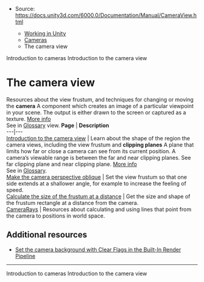 * Source: https://docs.unity3d.com/6000.0/Documentation/Manual/CameraView.html

  * [Working in Unity](https://docs.unity3d.com/6000.0/Documentation/Manual/working-in-unity.html)
  * [Cameras](https://docs.unity3d.com/6000.0/Documentation/Manual/Cameras.html)
  * The camera view


[](https://docs.unity3d.com/6000.0/Documentation/Manual/CamerasOverview.html)
Introduction to cameras
[](https://docs.unity3d.com/6000.0/Documentation/Manual/UnderstandingFrustum.html)
Introduction to the camera view
# The camera view
Resources about the view frustum, and techniques for changing or moving the **camera** A component which creates an image of a particular viewpoint in your scene. The output is either drawn to the screen or captured as a texture. [More info](https://docs.unity3d.com/6000.0/Documentation/Manual/CamerasOverview.html)  
See in [Glossary](https://docs.unity3d.com/6000.0/Documentation/Manual/Glossary.html#Camera) view.
**Page** | **Description**  
---|---  
[Introduction to the camera view](https://docs.unity3d.com/6000.0/Documentation/Manual/UnderstandingFrustum.html) | Learn about the shape of the region the camera views, including the view frustum and **clipping planes** A plane that limits how far or close a camera can see from its current position. A camera’s viewable range is between the far and near clipping planes. See far clipping plane and near clipping plane. [More info](https://docs.unity3d.com/6000.0/Documentation/Manual/class-Camera.html)  
See in [Glossary](https://docs.unity3d.com/6000.0/Documentation/Manual/Glossary.html#clippingplane).  
[Make the camera perspective oblique](https://docs.unity3d.com/6000.0/Documentation/Manual/ObliqueFrustum.html) | Set the view frustum so that one side extends at a shallower angle, for example to increase the feeling of speed.  
[Calculate the size of the frustum at a distance](https://docs.unity3d.com/6000.0/Documentation/Manual/FrustumSizeAtDistance.html) | Get the size and shape of the frustum rectangle at a distance from the camera.  
[CameraRays](https://docs.unity3d.com/6000.0/Documentation/Manual/CameraRays.html) | Resources about calculating and using lines that point from the camera to positions in world space.  
## Additional resources
  * [Set the camera background with Clear Flags in the Built-In Render Pipeline](https://docs.unity3d.com/6000.0/Documentation/Manual/camera-background-birp.html)


* * *
[](https://docs.unity3d.com/6000.0/Documentation/Manual/CamerasOverview.html)
Introduction to cameras
[](https://docs.unity3d.com/6000.0/Documentation/Manual/UnderstandingFrustum.html)
Introduction to the camera view
